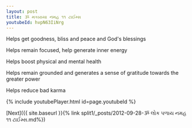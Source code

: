 ```yaml
---
layout: post
title: ૐ મકારાયા નમહ ૧૧ ટાઈમ્સ
youtubeId: hvpN63IiNrg
---
```

 
 
Helps get goodness, bliss and peace and God's blessings
 
Helps remain focused, help generate inner energy 
 
Helps boost physical and mental health 
 
Helps remain grounded and generates a sense of gratitude towards the greater power 
 
Helps reduce bad karma
 
 
 
 


{% include youtubePlayer.html id=page.youtubeId %}
 
[Next]({{ site.baseurl }}{% link  split1/_posts/2012-09-28-ૐ લોક પળાય નમહ ૧૧ ટાઈમ્સ.md%})
 
